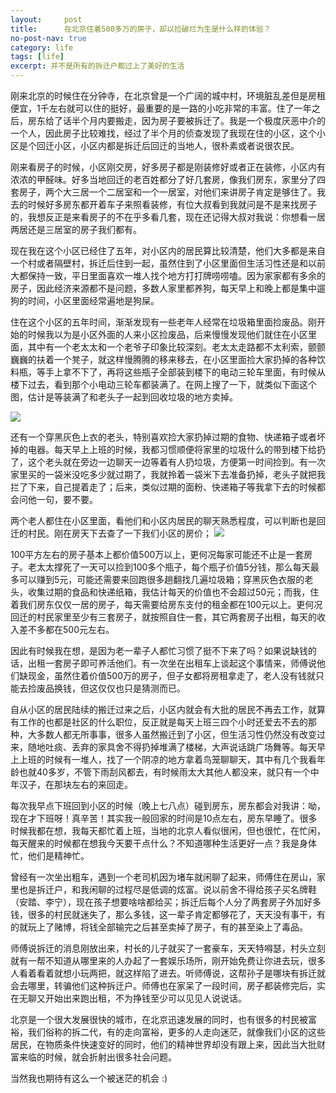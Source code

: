 ```yaml
---
layout:     post
title:      在北京住着500多万的房子，却以捡破烂为生是什么样的体验？
no-post-nav: true
category: life
tags: [life]
excerpt: 并不是所有的拆迁户都过上了美好的生活
---
```


刚来北京的时候住在分钟寺，在北京曾是一个广阔的城中村，环境脏乱差但是房租便宜，1千左右就可以住的挺好，最重要的是一路的小吃非常的丰富。住了一年之后，房东给了话半个月内要搬走，因为房子要被拆迁了。我是一个极度厌恶中介的一个人，因此房子比较难找，经过了半个月的侦查发现了我现在住的小区，这个小区是个回迁小区，小区内都是拆迁后回迁的当地人，很朴素或者说很农民。

刚来看房子的时候，小区刚交房，好多房子都是刚装修好或者正在装修，小区内有浓浓的甲醛味。好多当地回迁的老百姓都分了好几套房，像我们房东，家里分了四套房子，两个大三居一个二居室和一个一居室，对他们来讲房子肯定是够住了。我去的时候好多房东都开着车子来照看装修，有位大叔看到我就问是不是来找房子的，我想反正是来看房子的不在乎多看几套，现在还记得大叔对我说：你想看一居两居还是三居室的房子我们都有。

现在我在这个小区已经住了五年，对小区内的居民算比较清楚，他们大多都是来自一个村或者隔壁村，拆迁后住到一起，虽然住到了小区里面但生活习性还是和以前大都保持一致，平日里面喜欢一堆人找个地方打打牌唠唠嗑。因为家家都有多余的房子，因此经济来源都不是问题，多数人家里都养狗，每天早上和晚上都是集中遛狗的时间，小区里面经常遍地是狗屎。

住在这个小区的五年时间，渐渐发现有一些老年人经常在垃圾箱里面捡废品。刚开始的时候我以为是小区外面的人来小区捡废品，后来慢慢发现他们就住在小区里面，其中有一个老太太和一个老爷子印象比较深刻。老太太走路都不太利索，颤颤巍巍的扶着一个凳子，就这样慢腾腾的移来移去，在小区里面捡大家扔掉的各种饮料瓶，等手上拿不下了，再将这些瓶子全部装到楼下的电动三轮车里面，有时候从楼下过去，看到那个小电动三轮车都装满了。在网上搜了一下，就类似下面这个图，估计是等装满了和老头子一起到回收垃圾的地方卖掉。

![](http://www.hlbhcz.com/assets/images/2018/life/sanlunche.jpeg)

还有一个穿黑灰色上衣的老头，特别喜欢捡大家扔掉过期的食物、快递箱子或者坏掉的电器。每天早上上班的时候，我都习惯顺便将家里的垃圾什么的带到楼下给扔了，这个老头就在旁边一边聊天一边等着有人扔垃圾，方便第一时间捡到。有一次家里买的一袋米没吃多少就过期了，我就拎着一袋米下去准备扔掉，老头子就把我拦了下来，自己提着走了；后来，类似过期的面粉、快递箱子等我拿下去的时候都会问他一句，要不要。

两个老人都住在小区里面，看他们和小区内居民的聊天熟悉程度，可以判断也是回迁的村民。刚在房天下去查了一下我们小区的房价；
![](http://www.hlbhcz.com/assets/images/2018/life/fangzi.jpeg)

100平方左右的房子基本上都价值500万以上，更何况每家可能还不止是一套房子。老太太撑死了一天可以捡到100多个瓶子，每个瓶子价值5分钱，那么每天最多可以赚到5元，可能还需要来回跑很多趟翻找几遍垃圾箱；穿黑灰色衣服的老头，收集过期的食品和快递纸箱，我估计每天的价值也不会超过50元；而我，住着我们房东仅仅一居的房子，每天需要给房东支付的租金都在100元以上。更何况回迁的村民家里至少有三套房子，就按照自住一套，其它两套房子出租，每天的收入差不多都在500元左右。

因此有时候我在想，是因为老一辈子人都忙习惯了挺不下来了吗？如果说缺钱的话，出租一套房子即可养活他们。有一次坐在出租车上谈起这个事情来，师傅说他们缺现金，虽然住着价值500万的房子，但子女都将房租拿走了，老人没有钱就只能去捡废品换钱，但这仅仅也只是猜测而已。

自从小区的居民陆续的搬迁过来之后，小区内就会有大批的居民不再去工作，就算有工作的也都是社区的什么职位，反正就是每天上班三四个小时还爱去不去的那种，大多数人都无所事事，很多人虽然搬迁到了小区，但生活习性仍然没有改变过来，随地吐痰、丢弃的家具舍不得扔掉堆满了楼梯，大声说话跳广场舞等。每天早上上班的时候有一堆人，找了一个阴凉的地方拿着鸟笼聊聊天，其中有几个我看年龄也就40多岁，不管下雨刮风都去，有时候雨太大其他人都没来，就只有一个中年汉子，在那块左右的来回走。

每次我早点下班回到小区的时候（晚上七八点）碰到房东，房东都会对我讲：呦，现在才下班呀！真辛苦！其实我一般回家的时间是10点左右，房东早睡了。很多时候我都在想，我每天都忙着上班，当地的北京人看似很闲，但也很忙，在忙闲，每天醒来的时候都在想我今天要干点什么？不知道哪种生活更好一点？我是身体忙，他们是精神忙。

曾经有一次坐出粗车，遇到一个老司机因为堵车就闲聊了起来，师傅住在房山，家里也是拆迁户，和我闲聊的过程尽是低调的炫富。说以前舍不得给孩子买名牌鞋（安踏、李宁），现在孩子想要啥啥都给买；拆迁后每个人分了两套房子外加好多钱，很多的村民就迷失了，那么多钱，这一辈子肯定都够花了，天天没有事干，有的就玩上了赌博，将钱全部输完之后甚至卖掉了房子，有的甚至染上了毒品。

师傅说拆迁的消息刚放出来，村长的儿子就买了一套豪车，天天特嘚瑟，村头立刻就有一帮不知道从哪里来的人办起了一套娱乐场所，刚开始免费让你进去玩，很多人看着看着就想小玩两把，就这样陷了进去。听师傅说，这帮孙子是哪块有拆迁就会去哪里，转骗他们这种拆迁户。师傅也在家呆了一段时间，房子都装修完后，实在无聊又开始出来跑出租，不为挣钱至少可以见见人说说话。

北京是一个很大发展很快的城市，在北京迅速发展的同时，也有很多的村民被富裕，我们俗称的拆二代，有的走向富裕，更多的人走向迷茫，就像我们小区的这些居民，在物质条件快速变好的同时，他们的精神世界却没有跟上来，因此当大批财富来临的时候，就会折射出很多社会问题。

当然我也期待有这么一个被迷茫的机会 :)




